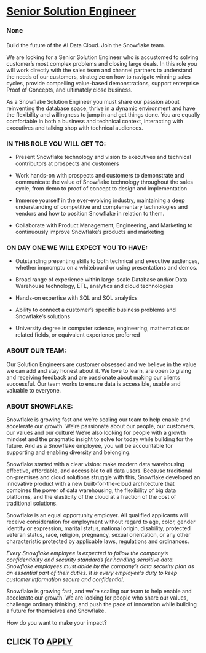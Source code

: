 # [Senior Solution Engineer](https://www.remotewlb.com/apply/senior-solution-engineer-140589)  
### None  
####  

Build the future of the AI Data Cloud. Join the Snowflake team.

We are looking for a Senior Solution Engineer who is accustomed to solving customer’s most complex problems and closing large deals. In this role you will work directly with the sales team and channel partners to understand the needs of our customers, strategize on how to navigate winning sales cycles, provide compelling value-based demonstrations, support enterprise Proof of Concepts, and ultimately close business.

As a Snowflake Solution Engineer you must share our passion about reinventing the database space, thrive in a dynamic environment and have the flexibility and willingness to jump in and get things done. You are equally comfortable in both a business and technical context, interacting with executives and talking shop with technical audiences.

### **IN THIS ROLE YOU WILL GET TO:**

  * Present Snowflake technology and vision to executives and technical contributors at prospects and customers

  * Work hands-on with prospects and customers to demonstrate and communicate the value of Snowflake technology throughout the sales cycle, from demo to proof of concept to design and implementation

  * Immerse yourself in the ever-evolving industry, maintaining a deep understanding of competitive and complementary technologies and vendors and how to position Snowflake in relation to them.

  * Collaborate with Product Management, Engineering, and Marketing to continuously improve Snowflake’s products and marketing  

###  **ON DAY ONE WE WILL EXPECT YOU TO HAVE:**

  * Outstanding presenting skills to both technical and executive audiences, whether impromptu on a whiteboard or using presentations and demos.

  * Broad range of experience within large-scale Database and/or Data Warehouse technology, ETL, analytics and cloud technologies 

  * Hands-on expertise with SQL and SQL analytics

  * Ability to connect a customer’s specific business problems and Snowflake’s solutions

  * University degree in computer science, engineering, mathematics or related fields, or equivalent experience preferred   

###  **ABOUT OUR TEAM:**

Our Solution Engineers are customer obsessed and we believe in the value we can add and stay honest about it. We love to learn, are open to giving and receiving feedback and are passionate about making our clients successful. Our team works to ensure data is accessible, usable and valuable to everyone.

###  **ABOUT SNOWFLAKE:**

Snowflake is growing fast and we’re scaling our team to help enable and accelerate our growth. We’re passionate about our people, our customers, our values and our culture! We’re also looking for people with a growth mindset and the pragmatic insight to solve for today while building for the future. And as a Snowflake employee, you will be accountable for supporting and enabling diversity and belonging.

Snowflake started with a clear vision: make modern data warehousing effective, affordable, and accessible to all data users. Because traditional on-premises and cloud solutions struggle with this, Snowflake developed an innovative product with a new built-for-the-cloud architecture that combines the power of data warehousing, the flexibility of big data platforms, and the elasticity of the cloud at a fraction of the cost of traditional solutions.

  

Snowflake is an equal opportunity employer. All qualified applicants will receive consideration for employment without regard to age, color, gender identity or expression, marital status, national origin, disability, protected veteran status, race, religion, pregnancy, sexual orientation, or any other characteristic protected by applicable laws, regulations and ordinances.

  
_Every Snowflake employee is expected to follow the company’s confidentiality and security standards for handling sensitive data. Snowflake employees must abide by the company’s data security plan as an essential part of their duties. It is every employee's duty to keep customer information secure and confidential._

Snowflake is growing fast, and we’re scaling our team to help enable and accelerate our growth. We are looking for people who share our values, challenge ordinary thinking, and push the pace of innovation while building a future for themselves and Snowflake.

How do you want to make your impact?

  
## CLICK TO [APPLY](https://www.remotewlb.com/apply/senior-solution-engineer-140589)

